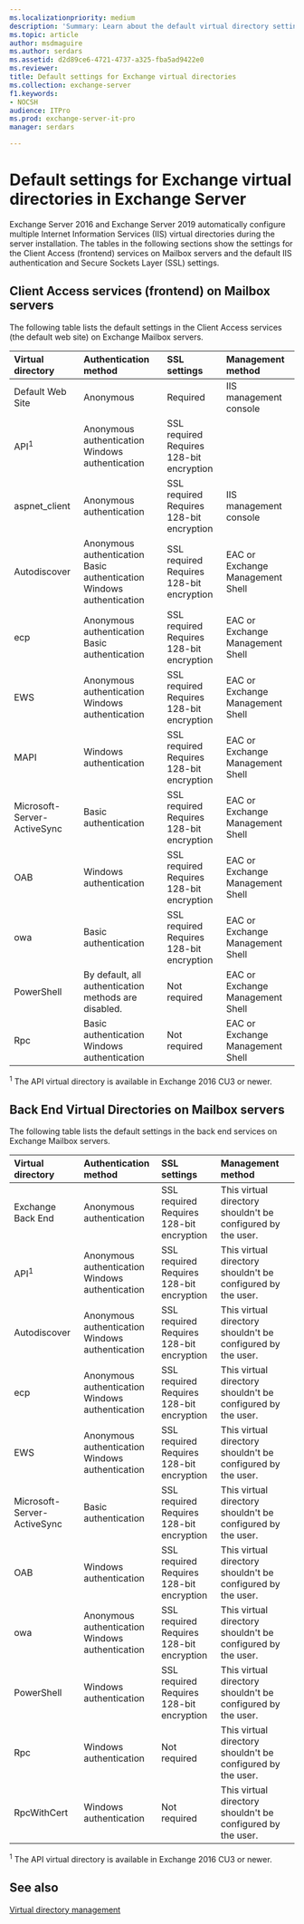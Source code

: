 ```yaml
---
ms.localizationpriority: medium
description: 'Summary: Learn about the default virtual directory settings on Mailbox servers in Exchange 2016 and Exchange 2019.'
ms.topic: article
author: msdmaguire
ms.author: serdars
ms.assetid: d2d89ce6-4721-4737-a325-fba5ad9422e0
ms.reviewer: 
title: Default settings for Exchange virtual directories
ms.collection: exchange-server
f1.keywords:
- NOCSH
audience: ITPro
ms.prod: exchange-server-it-pro
manager: serdars

---
```


# Default settings for Exchange virtual directories in Exchange Server

Exchange Server 2016 and Exchange Server 2019 automatically configure multiple Internet Information Services (IIS) virtual directories during the server installation. The tables in the following sections show the settings for the Client Access (frontend) services on Mailbox servers and the default IIS authentication and Secure Sockets Layer (SSL) settings.

## Client Access services (frontend) on Mailbox servers

The following table lists the default settings in the Client Access services (the default web site) on Exchange Mailbox servers.

|**Virtual directory**|**Authentication method**|**SSL settings**|**Management method**|
|:-----|:-----|:-----|:-----|
|Default Web Site|Anonymous|Required|IIS management console|
|API<sup>1</sup>|Anonymous authentication <br/> Windows authentication|SSL required <br/> Requires 128-bit encryption||
|aspnet_client|Anonymous authentication|SSL required <br/> Requires 128-bit encryption|IIS management console|
|Autodiscover|Anonymous authentication <br/> Basic authentication <br/> Windows authentication|SSL required <br/> Requires 128-bit encryption|EAC or Exchange Management Shell|
|ecp|Anonymous authentication <br/> Basic authentication|SSL required <br/> Requires 128-bit encryption|EAC or Exchange Management Shell|
|EWS|Anonymous authentication <br/> Windows authentication|SSL required <br/> Requires 128-bit encryption|EAC or Exchange Management Shell|
|MAPI|Windows authentication|SSL required <br/> Requires 128-bit encryption|EAC or Exchange Management Shell|
|Microsoft-Server-ActiveSync|Basic authentication|SSL required <br/> Requires 128-bit encryption|EAC or Exchange Management Shell|
|OAB|Windows authentication|SSL required <br/> Requires 128-bit encryption|EAC or Exchange Management Shell|
|owa|Basic authentication|SSL required <br/> Requires 128-bit encryption|EAC or Exchange Management Shell|
|PowerShell|By default, all authentication methods are disabled.|Not required|EAC or Exchange Management Shell|
|Rpc|Basic authentication <br/> Windows authentication|Not required|EAC or Exchange Management Shell|

<sup>1</sup> The API virtual directory is available in Exchange 2016 CU3 or newer.

## Back End Virtual Directories on Mailbox servers

The following table lists the default settings in the back end services on Exchange Mailbox servers.

|**Virtual directory**|**Authentication method**|**SSL settings**|**Management method**|
|:-----|:-----|:-----|:-----|
|Exchange Back End|Anonymous authentication|SSL required <br/> Requires 128-bit encryption|This virtual directory shouldn't be configured by the user.|
|API<sup>1</sup>|Anonymous authentication <br/> Windows authentication|SSL required <br/> Requires 128-bit encryption|This virtual directory shouldn't be configured by the user.|
|Autodiscover|Anonymous authentication <br/> Windows authentication|SSL required <br/> Requires 128-bit encryption|This virtual directory shouldn't be configured by the user.|
|ecp|Anonymous authentication <br/> Windows authentication|SSL required <br/> Requires 128-bit encryption|This virtual directory shouldn't be configured by the user.|
|EWS|Anonymous authentication <br/> Windows authentication|SSL required <br/> Requires 128-bit encryption|This virtual directory shouldn't be configured by the user.|
|Microsoft-Server-ActiveSync|Basic authentication|SSL required <br/> Requires 128-bit encryption|This virtual directory shouldn't be configured by the user.|
|OAB|Windows authentication|SSL required <br/> Requires 128-bit encryption|This virtual directory shouldn't be configured by the user.|
|owa|Anonymous authentication <br/> Windows authentication|SSL required <br/> Requires 128-bit encryption|This virtual directory shouldn't be configured by the user.|
|PowerShell|Windows authentication|SSL required <br/> Requires 128-bit encryption|This virtual directory shouldn't be configured by the user.|
|Rpc|Windows authentication|Not required|This virtual directory shouldn't be configured by the user.|
|RpcWithCert|Windows authentication|Not required|This virtual directory shouldn't be configured by the user.|

<sup>1</sup> The API virtual directory is available in Exchange 2016 CU3 or newer.

## See also

[Virtual directory management](../../ExchangeServer2013/virtual-directory-management-exchange-2013-help.md)